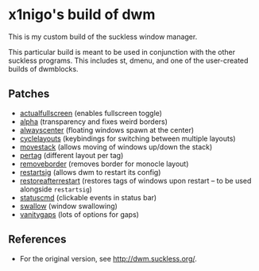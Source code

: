 # x1nigo's build of dwm
This is my custom build of the suckless window manager.

This particular build is meant to be used in conjunction with the other suckless programs. This includes st, dmenu, and one of the user-created builds of dwmblocks.

## Patches
- [actualfullscreen](https://dwm.suckless.org/patches/actualfullscreen/) (enables fullscreen toggle)
- [alpha](https://dwm.suckless.org/patches/alpha/) (transparency and fixes weird borders)
- [alwayscenter](https://dwm.suckless.org/patches/alwayscenter/) (floating windows spawn at the center)
- [cyclelayouts](https://dwm.suckless.org/patches/cyclelayouts/) (keybindings for switching between multiple layouts)
- [movestack](https://dwm.suckless.org/patches/movestack/) (allows moving of windows up/down the stack)
- [pertag](https://dwm.suckless.org/patches/pertag/) (different layout per tag)
- [removeborder](https://dwm.suckless.org/patches/removeborder/) (removes border for monocle layout)
- [restartsig](https://dwm.suckless.org/patches/restartsig/) (allows dwm to restart its config)
- [restoreafterrestart](https://dwm.suckless.org/patches/restoreafterrestart/) (restores tags of windows upon restart &ndash; to be used alongside `restartsig`)
- [statuscmd](https://dwm.suckless.org/patches/statuscmd/) (clickable events in status bar)
- [swallow](https://dwm.suckless.org/patches/swallow/) (window swallowing)
- [vanitygaps](https://dwm.suckless.org/patches/vanitygaps/) (lots of options for gaps)

## References
- For the original version, see http://dwm.suckless.org/.
